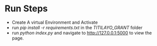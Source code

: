 # Run Steps
- Create A virtual Environment and Activate
- run *pip install -r requirements.txt* in the *TITILAYO_GRANT* folder
- run *python index.py* and navigate to http://127.0.0.1:5000 to view the page.